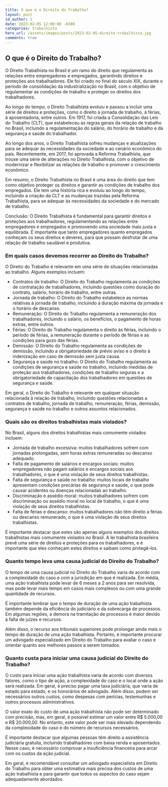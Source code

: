 ```yaml
---
title: O que é o Direito do Trabalho?
layout: post
id_author: 1
date: 2023-02-05 12:00:00 -0300
categories: trabalhista
hero_url: /assets/images/posts/2023-02-05-direito-trabalhista.jpg
comments: true
---
```


## O que é o Direito do Trabalho?

O Direito Trabalhista no Brasil é um ramo do direito que regulamenta as relações entre empregadores e empregados, garantindo direitos e proteções aos trabalhadores. Ele foi criado no final do século XIX, durante o período de consolidação da industrialização no Brasil, com o objetivo de regulamentar as condições de trabalho e proteger os direitos dos trabalhadores.

Ao longo do tempo, o Direito Trabalhista evoluiu e passou a incluir uma série de direitos e proteções, como o direito à jornada de trabalho, à férias, à aposentadoria, entre outros. Em 1917, foi criada a Consolidação das Leis do Trabalho (CLT), que estabeleceu as regras gerais da relação de trabalho no Brasil, incluindo a regulamentação do salário, do horário de trabalho e da segurança e saúde do trabalhador.

Ao longo dos anos, o Direito Trabalhista sofreu mudanças e atualizações para se adequar às necessidades da sociedade e ao cenário econômico do país. Recentemente, em 2017, foi aprovada a Reforma Trabalhista, que trouxe uma série de alterações no Direito Trabalhista, com o objetivo de modernizar e flexibilizar as relações de trabalho e promover o crescimento econômico.

Em resumo, o Direito Trabalhista no Brasil é uma área do direito que tem como objetivo proteger os direitos e garantir as condições de trabalho dos empregados. Ele tem uma história rica e evoluiu ao longo do tempo, incluindo a criação da CLT e as mudanças trazidas pela Reforma Trabalhista, para se adequar às necessidades da sociedade e do mercado de trabalho.

Conclusão: O Direito Trabalhista é fundamental para garantir direitos e proteções aos trabalhadores, regulamentando as relações entre empregadores e empregados e promovendo uma sociedade mais justa e equilibrada. É importante que tanto empregadores quanto empregados conheçam os seus direitos e deveres, para que possam desfrutar de uma relação de trabalho saudável e produtiva.

### Em quais casos devemos recorrer ao Direito do Trabalho?

O Direito do Trabalho é relevante em uma série de situações relacionadas ao trabalho. Alguns exemplos incluem:

* Contratos de trabalho: O Direito do Trabalho regulamenta as condições de contratação de trabalhadores, incluindo questões como duração do contrato, salário, horário de trabalho, entre outras.
* Jornada de trabalho: O Direito do Trabalho estabelece as normas relativas à jornada de trabalho, incluindo a duração máxima da jornada e o horário de descanso.
* Remuneração: O Direito do Trabalho regulamenta a remuneração dos trabalhadores, incluindo o salário, os benefícios, o pagamento de horas extras, entre outros.
* Férias: O Direito do Trabalho regulamenta o direito às férias, incluindo o período de férias, a remuneração durante o período de férias e as condições para gozo das férias.
* Demissão: O Direito do Trabalho regulamenta as condições de demissão, incluindo a obrigatoriedade de prévio aviso e o direito à indenização em caso de demissão sem justa causa.
* Segurança e saúde no trabalho: O Direito do Trabalho regulamenta as condições de segurança e saúde no trabalho, incluindo medidas de proteção aos trabalhadores, condições de trabalho seguras e a obrigatoriedade de capacitação dos trabalhadores em questões de segurança e saúde.

Em geral, o Direito do Trabalho é relevante em qualquer situação relacionada à relação de trabalho, incluindo questões relacionadas a contratos de trabalho, jornada de trabalho, remuneração, férias, demissão, segurança e saúde no trabalho e outros assuntos relacionados.

### Quais são os direitos trabalhistas mais violados?

No Brasil, alguns dos direitos trabalhistas mais comumente violados incluem:

* Jornada de trabalho excessiva: muitos trabalhadores sofrem com jornadas prolongadas, sem horas extras remuneradas ou descanso adequado.
* Falta de pagamento de salários e encargos sociais: muitos empregadores não pagam salários e encargos sociais aos trabalhadores, o que é uma violação de seus direitos trabalhistas.
* Falta de segurança e saúde no trabalho: muitos locais de trabalho apresentam condições precárias de segurança e saúde, o que pode causar acidentes ou doenças relacionadas ao trabalho.
* Discriminação e assédio moral: muitos trabalhadores sofrem com discriminação ou assédio moral no local de trabalho, o que é uma violação de seus direitos trabalhistas.
* Falta de férias e descanso: muitos trabalhadores não têm direito a férias ou descanso remunerado, o que é uma violação de seus direitos trabalhistas.

É importante destacar que estes são apenas alguns exemplos dos direitos trabalhistas mais comumente violados no Brasil. A lei trabalhista brasileira prevê uma série de direitos e proteções para os trabalhadores, e é importante que eles conheçam estes direitos e saibam como protegê-los.

### Quanto tempo leva uma causa judicial do Direito do Trabalho?

O tempo de uma causa judicial no Direito do Trabalho varia de acordo com a complexidade do caso e com a jurisdição em que é realizada. Em média, uma ação trabalhista pode levar de 6 meses a 2 anos para ser resolvida, mas pode levar mais tempo em casos mais complexos ou com uma grande quantidade de recursos.

É importante lembrar que o tempo de duração de uma ação trabalhista também depende da eficiência do judiciário e da sobrecarga de processos. Em algumas regiões, a demora na tramitação de processos é maior devido à falta de juízes e recursos.

Além disso, o recurso aos tribunais superiores pode prolongar ainda mais o tempo de duração de uma ação trabalhista. Portanto, é importante procurar um advogado especializado em Direito do Trabalho para avaliar o caso e orientar quanto aos melhores passos a serem tomados.

### Quanto custa para iniciar uma causa judicial do Direito do Trabalho?

O custo para iniciar uma ação trabalhista varia de acordo com diversos fatores, como o tipo de ação, a complexidade do caso e o local onde a ação será realizada. Em geral, é preciso pagar uma taxa judiciária, que varia de estado para estado, e os honorários de advogado. Além disso, podem ser necessários outros custos, como despesas com perícias, testemunhas e outros processos administrativos.

O valor exato do custo de uma ação trabalhista não pode ser determinado com precisão, mas, em geral, é possível estimar um valor entre R$ 5.000,00 e R$ 20.000,00. No entanto, este valor pode ser mais elevado dependendo da complexidade do caso e do número de recursos necessários.

É importante destacar que algumas pessoas têm direito a assistência judiciária gratuita, incluindo trabalhadores com baixa renda e aposentados. Nesse caso, é necessário comprovar a insuficiência financeira para arcar com os custos da ação judicial.

Em geral, é recomendável consultar um advogado especialista em Direito do Trabalho para obter uma estimativa mais precisa dos custos de uma ação trabalhista e para garantir que todos os aspectos do caso sejam adequadamente abordados.